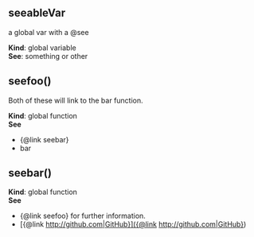 ## seeableVar
a global var with a @see

**Kind**: global variable  
**See**: something or other
## seefoo()
Both of these will link to the bar function.

**Kind**: global function  
**See**

- {@link seebar}
- bar

## seebar()
**Kind**: global function  
**See**

- {@link seefoo} for further information.
- [{@link http://github.com|GitHub}]({@link http://github.com|GitHub})

